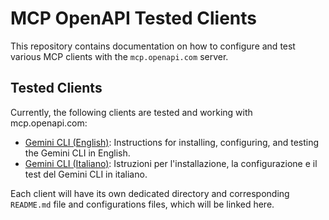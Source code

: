 # MCP OpenAPI Tested Clients

This repository contains documentation on how to configure and test various MCP clients with the `mcp.openapi.com` server.

## Tested Clients

Currently, the following clients are tested and working with mcp.openapi.com:

- [Gemini CLI (English)](gemini-cli/README.md): Instructions for installing, configuring, and testing the Gemini CLI in English.
- [Gemini CLI (Italiano)](gemini-cli/README_IT.md): Istruzioni per l'installazione, la configurazione e il test del Gemini CLI in italiano.

Each client will have its own dedicated directory and corresponding `README.md` file and configurations files, which will be linked here.